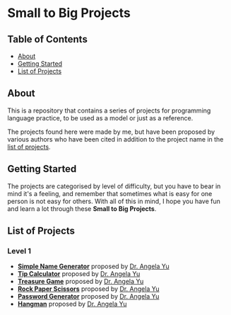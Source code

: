 # Small to Big Projects

## Table of Contents

- [About](#about)
- [Getting Started](#getting-started)
- [List of Projects](#list-of-projects)

## About

This is a repository that contains a series of projects for programming language practice, to be used as a model or just as a reference.

The projects found here were made by me, but have been proposed by various authors who have been cited in addition to the project name in the [list of projects](#list-of-projects).

## Getting Started

The projects are categorised by level of difficulty, but you have to bear in mind it's a feeling, and remember that sometimes what is easy for one person is not easy for others. With all of this in mind, I hope you have fun and learn a lot through these **Small to Big Projects**.  

## List of Projects

### Level 1

- **[Simple Name Generator](/1%20-%20simple-name-generator/)** proposed by [Dr. Angela Yu](https://github.com/angelabauer)
- **[Tip Calculator](/2%20-%20tip-calculator/)** proposed by [Dr. Angela Yu](https://github.com/angelabauer)
- **[Treasure Game](/3%20-%20treasure-game/)** proposed by [Dr. Angela Yu](https://github.com/angelabauer)
- **[Rock Paper Scissors](/4%20-%20rock-paper-scissors/)** proposed by [Dr. Angela Yu](https://github.com/angelabauer)
- **[Password Generator](/5%20-%20password-generator/)** proposed by [Dr. Angela Yu](https://github.com/angelabauer)
- **[Hangman](/6%20-%20hangman/)** proposed by [Dr. Angela Yu](https://github.com/angelabauer)
